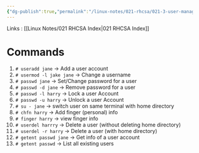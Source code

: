 ```yaml
---
{"dg-publish":true,"permalink":"/linux-notes/021-rhcsa/021-3-user-management/021-3-2-basic-user-management-commands/"}
---
```


Links : [[Linux Notes/021 RHCSA Index\|021 RHCSA Index]]

# Commands

1. `# useradd jane` &rarr; Add a user account
2. `# usermod -l jake jane` &rarr; Change a username
3. `# passwd jane` &rarr; Set/Change password for a user
4. `# passwd -d jane` &rarr; Remove password for a user
5. `# passwd -l harry` &rarr; Lock a user Account
6. `# passwd -u harry` &rarr; Unlock a user Account
7. `# su - jane` &rarr; switch user on same terminal with home directory
8. `# chfn harry` &rarr; Add finger (personal) info
9. `# finger harry` &rarr; view finger info 
10. `# userdel harrry` &rarr; Delete a user (without deleting home directory)
11. `# userdel -r harry` &rarr; Delete a user (with home directory)
12. `# getent passwd jane` &rarr; Get info of a user account
13. `# getent passwd` &rarr; List all existing users
